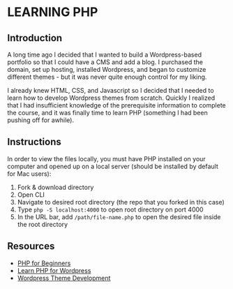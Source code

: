 <!-- @format -->

# LEARNING PHP

## Introduction

A long time ago I decided that I wanted to build a Wordpress-based portfolio so that I could have a CMS and add a blog. I purchased the domain, set up hosting, installed Wordpress, and began to customize different themes - but it was never quite enough control for my liking.

I already knew HTML, CSS, and Javascript so I decided that I needed to learn how to develop Wordpress themes from scratch. Quickly I realized that I had insufficient knowledge of the prerequisite information to complete the course, and it was finally time to learn PHP (something I had been pushing off for awhile).

## Instructions

In order to view the files locally, you must have PHP installed on your computer and opened up on a local server (should be installed by default for Mac users):

1. Fork & download directory
2. Open CLI
3. Navigate to desired root directory (the repo that you forked in this case)
4. Type `php -S localhost:4000` to open root directory on port 4000
5. In the URL bar, add `/path/file-name.php` to open the desired file inside the root directory

## Resources

- [PHP for Beginners](https://youtu.be/OK_JCtrrv-c)
- [Learn PHP for Wordpress](https://code.tutsplus.com/courses/learn-php-for-wordpress)
- [Wordpress Theme Development](https://youtu.be/-h7gOJbIpmo)
